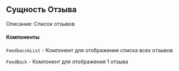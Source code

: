 ## Сущность Отзыва

Описание:
Список отзывов

#### Компоненты

`FeedbacskList` -  Компонент для отображения списка всех отзывов

`FeedBack` -  Компонент для отображения 1 отзыва


